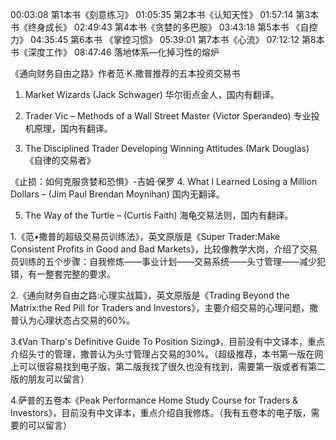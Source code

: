 00:03:08 第1本书《刻意练习》
01:05:35 第2本书《认知天性》
01:57:14 第3本书《终身成长》
02:49:43 第4本书《贪婪的多巴胺》
03:43:18 第5本书 《自控力》
04:35:45 第6本书 《掌控习惯》
05:39:01 第7本书《心流》
07:12:12 第8本书《深度工作》
08:47:46  落地体系—化掉习性的熔炉



《通向财务自由之路》作者范·K.撒普推荐的五本投资交易书

1. Market Wizards (Jack Schwager)
华尔街点金人，国内有翻译。

2. Trader Vic – Methods of a Wall Street Master (Victor Sperandeo)
专业投机原理，国内有翻译。

3. The Disciplined Trader Developing Winning Attitudes (Mark Douglas)
《自律的交易者》 

《止损：如何克服贪婪和恐惧》-吉姆·保罗
4. What I Learned Losing a Million Dollars – (Jim Paul Brendan Moynihan)
国内无翻译。

5. The Way of the Turtle – (Curtis Faith)
海龟交易法则，国内有翻译。

1.《范•撒普的超级交易员训练法》，英文原版是《Super Trader:Make Consistent Profits in Good and Bad Markets》，比较像教学大岗，介绍了交易员训练的五个步骤：自我修炼——事业计划——交易系统——头寸管理——减少犯错，有一整套完整的要求。

2.《通向财务自由之路:心理实战篇》，英文原版是《Trading Beyond the Matrix:the Red Pill for Traders and Investors》，主要介绍交易的心理问题，撒普认为心理状态占交易的60%。

3.《Van Tharp's Definitive Guide To Position Sizing》，目前没有中文译本，重点介绍头寸的管理，撒普认为头寸管理占交易的30%。（超级推荐，本书第一版在网上可以很容易找到电子版，第二版我找了很久也没有找到，需要第一版或者有第二版的朋友可以留言）

4.萨普的五卷本《Peak Performance Home Study Course for Traders & Investors》，目前没有中文译本，重点介绍自我修炼。（我有五卷本的电子版，需要的可以留言）